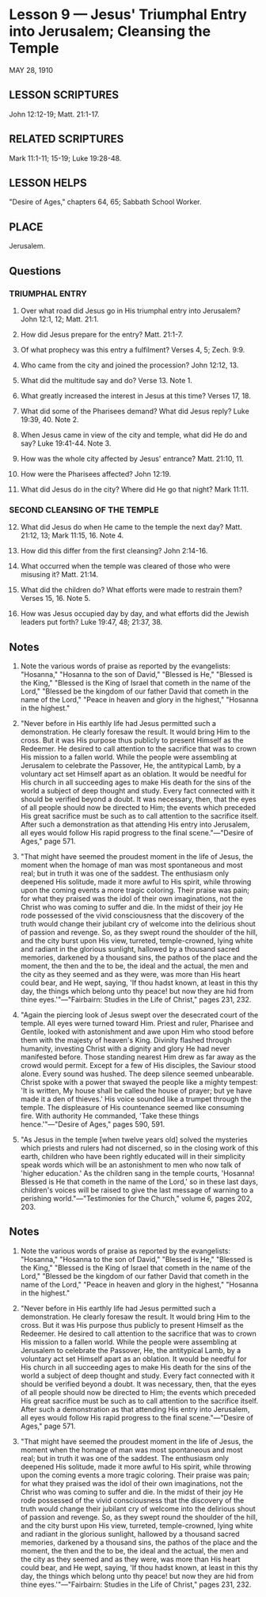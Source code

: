 # Lesson 9 — Jesus' Triumphal Entry into Jerusalem; Cleansing the Temple

MAY 28, 1910

## LESSON SCRIPTURES
John 12:12-19; Matt. 21:1-17.

## RELATED SCRIPTURES
Mark 11:1-11; 15-19; Luke 19:28-48.

## LESSON HELPS
"Desire of Ages," chapters 64, 65; Sabbath School Worker.

## PLACE
Jerusalem.

## Questions

### TRIUMPHAL ENTRY

1. Over what road did Jesus go in His triumphal entry into Jerusalem? John 12:1, 12; Matt. 21:1.

2. How did Jesus prepare for the entry? Matt. 21:1-7.

3. Of what prophecy was this entry a fulfilment? Verses 4, 5; Zech. 9:9.

4. Who came from the city and joined the procession? John 12:12, 13.

5. What did the multitude say and do? Verse 13. Note 1.

6. What greatly increased the interest in Jesus at this time? Verses 17, 18.

7. What did some of the Pharisees demand? What did Jesus reply? Luke 19:39, 40. Note 2.

8. When Jesus came in view of the city and temple, what did He do and say? Luke 19:41-44. Note 3.

9. How was the whole city affected by Jesus' entrance? Matt. 21:10, 11.

10. How were the Pharisees affected? John 12:19.

11. What did Jesus do in the city? Where did He go that night? Mark 11:11.

### SECOND CLEANSING OF THE TEMPLE

12. What did Jesus do when He came to the temple the next day? Matt. 21:12, 13; Mark 11:15, 16. Note 4.

13. How did this differ from the first cleansing? John 2:14-16.

14. What occurred when the temple was cleared of those who were misusing it? Matt. 21:14.

15. What did the children do? What efforts were made to restrain them? Verses 15, 16. Note 5.

16. How was Jesus occupied day by day, and what efforts did the Jewish leaders put forth? Luke 19:47, 48; 21:37, 38.

## Notes

1. Note the various words of praise as reported by the evangelists: "Hosanna," "Hosanna to the son of David," "Blessed is He," "Blessed is the King," "Blessed is the King of Israel that cometh in the name of the Lord," "Blessed be the kingdom of our father David that cometh in the name of the Lord," "Peace in heaven and glory in the highest," "Hosanna in the highest."

2. "Never before in His earthly life had Jesus permitted such a demonstration. He clearly foresaw the result. It would bring Him to the cross. But it was His purpose thus publicly to present Himself as the Redeemer. He desired to call attention to the sacrifice that was to crown His mission to a fallen world. While the people were assembling at Jerusalem to celebrate the Passover, He, the antitypical Lamb, by a voluntary act set Himself apart as an oblation. It would be needful for His church in all succeeding ages to make His death for the sins of the world a subject of deep thought and study. Every fact connected with it should be verified beyond a doubt. It was necessary, then, that the eyes of all people should now be directed to Him; the events which preceded His great sacrifice must be such as to call attention to the sacrifice itself. After such a demonstration as that attending His entry into Jerusalem, all eyes would follow His rapid progress to the final scene."—"Desire of Ages," page 571.

3. "That might have seemed the proudest moment in the life of Jesus, the moment when the homage of man was most spontaneous and most real; but in truth it was one of the saddest. The enthusiasm only deepened His solitude, made it more awful to His spirit, while throwing upon the coming events a more tragic coloring. Their praise was pain; for what they praised was the idol of their own imaginations, not the Christ who was coming to suffer and die. In the midst of their joy He rode possessed of the vivid consciousness that the discovery of the truth would change their jubilant cry of welcome into the delirious shout of passion and revenge. So, as they swept round the shoulder of the hill, and the city burst upon His view, turreted, temple-crowned, lying white and radiant in the glorious sunlight, hallowed by a thousand sacred memories, darkened by a thousand sins, the pathos of the place and the moment, the then and the to be, the ideal and the actual, the men and the city as they seemed and as they were, was more than His heart could bear, and He wept, saying, 'If thou hadst known, at least in this thy day, the things which belong unto thy peace! but now they are hid from thine eyes.'"—"Fairbairn: Studies in the Life of Christ," pages 231, 232.

4. "Again the piercing look of Jesus swept over the desecrated court of the temple. All eyes were turned toward Him. Priest and ruler, Pharisee and Gentile, looked with astonishment and awe upon Him who stood before them with the majesty of heaven's King. Divinity flashed through humanity, investing Christ with a dignity and glory He had never manifested before. Those standing nearest Him drew as far away as the crowd would permit. Except for a few of His disciples, the Saviour stood alone. Every sound was hushed. The deep silence seemed unbearable. Christ spoke with a power that swayed the people like a mighty tempest: 'It is written, My house shall be called the house of prayer; but ye have made it a den of thieves.' His voice sounded like a trumpet through the temple. The displeasure of His countenance seemed like consuming fire. With authority He commanded, 'Take these things hence.'"—"Desire of Ages," pages 590, 591.

5. "As Jesus in the temple [when twelve years old] solved the mysteries which priests and rulers had not discerned, so in the closing work of this earth, children who have been rightly educated will in their simplicity speak words which will be an astonishment to men who now talk of 'higher education.' As the children sang in the temple courts, 'Hosanna! Blessed is He that cometh in the name of the Lord,' so in these last days, children's voices will be raised to give the last message of warning to a perishing world."—"Testimonies for the Church," volume 6, pages 202, 203.

## Notes

1. Note the various words of praise as reported by the evangelists: "Hosanna," "Hosanna to the son of David," "Blessed is He," "Blessed is the King," "Blessed is the King of Israel that cometh in the name of the Lord," "Blessed be the kingdom of our father David that cometh in the name of the Lord," "Peace in heaven and glory in the highest," "Hosanna in the highest."

2. "Never before in His earthly life had Jesus permitted such a demonstration. He clearly foresaw the result. It would bring Him to the cross. But it was His purpose thus publicly to present Himself as the Redeemer. He desired to call attention to the sacrifice that was to crown His mission to a fallen world. While the people were assembling at Jerusalem to celebrate the Passover, He, the antitypical Lamb, by a voluntary act set Himself apart as an oblation. It would be needful for His church in all succeeding ages to make His death for the sins of the world a subject of deep thought and study. Every fact connected with it should be verified beyond a doubt. It was necessary, then, that the eyes of all people should now be directed to Him; the events which preceded His great sacrifice must be such as to call attention to the sacrifice itself. After such a demonstration as that attending His entry into Jerusalem, all eyes would follow His rapid progress to the final scene."—"Desire of Ages," page 571.

3. "That might have seemed the proudest moment in the life of Jesus, the moment when the homage of man was most spontaneous and most real; but in truth it was one of the saddest. The enthusiasm only deepened His solitude, made it more awful to His spirit, while throwing upon the coming events a more tragic coloring. Their praise was pain; for what they praised was the idol of their own imaginations, not the Christ who was coming to suffer and die. In the midst of their joy He rode possessed of the vivid consciousness that the discovery of the truth would change their jubilant cry of welcome into the delirious shout of passion and revenge. So, as they swept round the shoulder of the hill, and the city burst upon His view, turreted, temple-crowned, lying white and radiant in the glorious sunlight, hallowed by a thousand sacred memories, darkened by a thousand sins, the pathos of the place and the moment, the then and the to be, the ideal and the actual, the men and the city as they seemed and as they were, was more than His heart could bear, and He wept, saying, 'If thou hadst known, at least in this thy day, the things which belong unto thy peace! but now they are hid from thine eyes.'"—"Fairbairn: Studies in the Life of Christ," pages 231, 232.